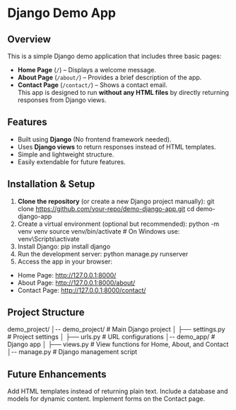 # Django Demo App

##  Overview
This is a simple Django demo application that includes three basic pages:  
- **Home Page** (`/`) – Displays a welcome message.  
- **About Page** (`/about/`) – Provides a brief description of the app.  
- **Contact Page** (`/contact/`) – Shows a contact email.  
This app is designed to run **without any HTML files** by directly returning responses from Django views.

##  Features
- Built using **Django** (No frontend framework needed).
- Uses **Django views** to return responses instead of HTML templates.
- Simple and lightweight structure.
- Easily extendable for future features.

##  Installation & Setup
1. **Clone the repository** (or create a new Django project manually):
     git clone https://github.com/your-repo/demo-django-app.git
     cd demo-django-app
2. Create a virtual environment (optional but recommended):
     python -m venv venv
     source venv/bin/activate  # On Windows use: venv\Scripts\activate
3. Install Django:
     pip install django
4. Run the development server:
     python manage.py runserver
5. Access the app in your browser:
- Home Page: http://127.0.0.1:8000/
- About Page: http://127.0.0.1:8000/about/
- Contact Page: http://127.0.0.1:8000/contact/

## Project Structure 
demo_project/
│-- demo_project/    # Main Django project
│   ├── settings.py  # Project settings
│   ├── urls.py      # URL configurations
│-- demo_app/        # Django app
│   ├── views.py     # View functions for Home, About, and Contact
│-- manage.py        # Django management script

## Future Enhancements
Add HTML templates instead of returning plain text.
Include a database and models for dynamic content.
Implement forms on the Contact page.
